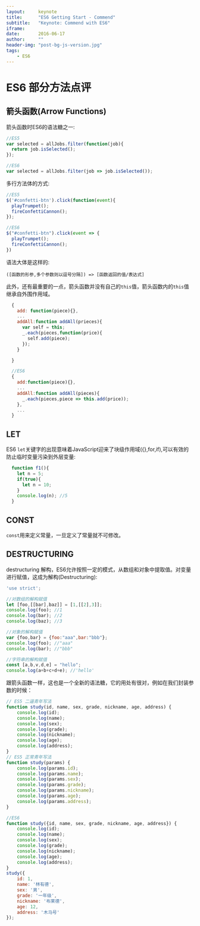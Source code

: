 ```yaml
---
layout:     keynote
title:      "ES6 Getting Start - Commend"
subtitle:   "Keynote: Commend with ES6"
iframe:     
date:       2016-06-17
author:     ""
header-img: "post-bg-js-version.jpg"
tags:
    - ES6
---
```

# ES6 部分方法点评

## 箭头函数(Arrow Functions)

  箭头函数时ES6的语法糖之一:

```javascript
//ES5
var selected = allJobs.filter(function(job){
  return job.isSelected();
});

//ES6
var selected = allJobs.filter(job => job.isSelected());

```

  多行方法体的方式:

```javascript
//ES5
$('#confetti-btn').click(function(event){
  playTrumpet();
  fireConfettiCannon();
});

//ES6
$("#confetti-btn").click(event => {
  playTrumpet();
  fireConfettiCannon();
})
```

语法大体是这样的:

    ([函数的形参,多个参数则以逗号分隔]) => [函数返回的值/表达式]

此外，还有最重要的一点，箭头函数并没有自己的`this`值，箭头函数内的`this`值继承自外围作用域。

```javascript
  {
    add: function(piece){},
    ...
    addAll:function addAll(prieces){
      var self = this;
      _.each(pieces,function(price){
        self.add(piece);
      });
    }

  }

  //ES6
  {
    add:function(piece){},
    ...
    addAll:function addAll(pieces){
      _.each(pieces,piece => this.add(price));
    },
    ...
  }

```

## LET

ES6 `let`关键字的出现意味着JavaScript迎来了块级作用域({},for,if),可以有效的防止临时变量污染到外层变量:

```javascript
  function f1(){
    let n = 5;
    if(true){
      let n = 10;
    }
    console.log(n); //5
  }

```

## CONST

  `const`用来定义常量，一旦定义了常量就不可修改。

## DESTRUCTURING

  destructuring 解构，ES6允许按照一定的模式，从数组和对象中提取值。对变量进行赋值，这成为解构(Destructuring):

```javascript
'use strict';

//对数组的解构赋值
let [foo,[[bar],baz]] = [1,[[2],3]];
console.log(foo); //1
console.log(bar); //2
console.log(baz); //3

//对象的解构赋值
var {foo,bar} = {foo:"aaa",bar:"bbb"};
console.log(foo); //"aaa"
console.log(bar); //"bbb"

//字符串的解构赋值
const [a,b,v,d,e] = "hello";
console.log(a+b+c+d+e); //'hello'


```

跟箭头函数一样，这也是一个全新的语法糖，它的用处有很对，例如在我们封装参数的时候：

```javascript
// ES5 二逼青年写法
function study(id, name, sex, grade, nickname, age, address) {
    console.log(id);
    console.log(name);
    console.log(sex);
    console.log(grade);
    console.log(nickname);
    console.log(age);
    console.log(address);
}
// ES5 正常青年写法
function study(params) {
    console.log(params.id);
    console.log(params.name);
    console.log(params.sex);
    console.log(params.grade);
    console.log(params.nickname);
    console.log(params.age);
    console.log(params.address);
}
```

```javascript
//ES6
function study({id, name, sex, grade, nickname, age, address}) {
    console.log(id);
    console.log(name);
    console.log(sex);
    console.log(grade);
    console.log(nickname);
    console.log(age);
    console.log(address);    
}
study({
    id: 1,
    name: '林有德',
    sex: '男',
    grade: '一年级',
    nickname: '布莱德',
    age: 12,
    address: '木马号'
});
```
